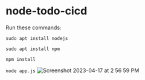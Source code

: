 # node-todo-cicd

Run these commands:


`sudo apt install nodejs`


`sudo apt install npm`


`npm install`

`node app.js`
![Screenshot 2023-04-17 at 2 56 59 PM](https://user-images.githubusercontent.com/42691705/232533482-eef9a095-cf41-4851-b4a5-dc5db8cdecf7.png)


